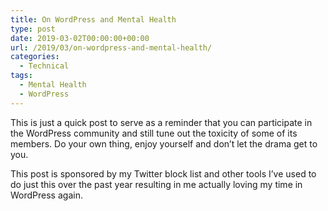 ```yaml
---
title: On WordPress and Mental Health
type: post
date: 2019-03-02T00:00:00+00:00
url: /2019/03/on-wordpress-and-mental-health/
categories:
  - Technical
tags:
  - Mental Health
  - WordPress
---
```


This is just a quick post to serve as a reminder that you can participate in the WordPress community and still tune out the toxicity of some of its members. Do your own thing, enjoy yourself and don’t let the drama get to you.

This post is sponsored by my Twitter block list and other tools I’ve used to do just this over the past year resulting in me actually loving my time in WordPress again.